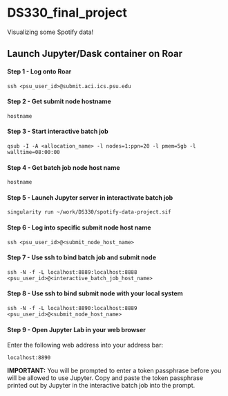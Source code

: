 # DS330_final_project
Visualizing some Spotify data!

## Launch Jupyter/Dask container on Roar

#### Step 1 - Log onto Roar

```
ssh <psu_user_id>@submit.aci.ics.psu.edu
```

#### Step 2 - Get submit node hostname

```
hostname
```

#### Step 3 - Start interactive batch job

```
qsub -I -A <allocation_name> -l nodes=1:ppn=20 -l pmem=5gb -l walltime=08:00:00
```

#### Step 4 - Get batch job node host name

```
hostname
```

#### Step 5 - Launch Jupyter server in interactivate batch job

```
singularity run ~/work/DS330/spotify-data-project.sif
```

#### Step 6 - Log into specific submit node host name

```
ssh <psu_user_id>@<submit_node_host_name>
```

#### Step 7 - Use ssh to bind batch job and submit node

```
ssh -N -f -L localhost:8889:localhost:8888 <psu_user_id>@<interactive_batch_job_host_name>
```

#### Step 8 - Use ssh to bind submit node with your local system

```
ssh -N -f -L localhost:8890:localhost:8889 <psu_user_id>@<submit_node_host_name>
```

#### Step 9 - Open Jupyter Lab in your web browser

Enter the following web address into your address bar:

```
localhost:8890
```

**IMPORTANT:** You will be prompted to enter a token passphrase before you will be allowed to use Jupyter. Copy and paste the token passphrase printed out by Jupyter in the interactive batch job into the prompt.


